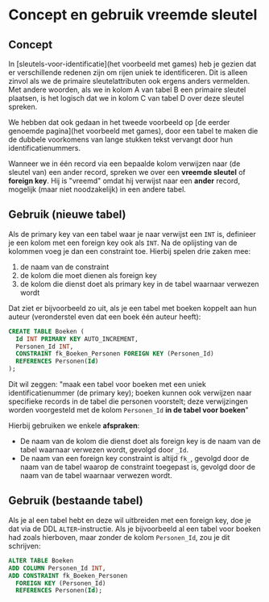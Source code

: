 # Concept en gebruik vreemde sleutel
## Concept
In [sleutels-voor-identificatie](het voorbeeld met games) heb je gezien dat er verschillende redenen zijn om rijen uniek te identificeren.
Dit is alleen zinvol als we de primaire sleutelattributen ook ergens anders vermelden. Met andere woorden, als we in kolom A van tabel B een primaire sleutel plaatsen, is het logisch dat we in kolom C van tabel D over deze sleutel spreken.

We hebben dat ook gedaan in het tweede voorbeeld op [de eerder genoemde pagina](het voorbeeld met games), door een tabel te maken die de dubbele voorkomens van lange stukken tekst vervangt door hun identificatienummers.

Wanneer we in één record via een bepaalde kolom verwijzen naar (de sleutel van) een ander record, spreken we over een **vreemde sleutel** of **foreign key**. Hij is "vreemd" omdat hij verwijst naar een **ander** record, mogelijk (maar niet noodzakelijk) in een andere tabel.

## Gebruik (nieuwe tabel)
Als de primary key van een tabel waar je naar verwijst een `INT` is, definieer je een kolom met een foreign key ook als `INT`. Na de oplijsting van de kolommen voeg je dan een constraint toe. Hierbij spelen drie zaken mee:

1. de naam van de constraint
2. de kolom die moet dienen als foreign key
3. de kolom die dienst doet als primary key in de tabel waarnaar verwezen wordt

Dat ziet er bijvoorbeeld zo uit, als je een tabel met boeken koppelt aan hun auteur (veronderstel even dat een boek één auteur heeft):

```sql
CREATE TABLE Boeken (
  Id INT PRIMARY KEY AUTO_INCREMENT,
  Personen_Id INT,
  CONSTRAINT fk_Boeken_Personen FOREIGN KEY (Personen_Id)
  REFERENCES Personen(Id)
); 
```

Dit wil zeggen: "maak een tabel voor boeken met een uniek identificatienummer (de primary key); boeken kunnen ook verwijzen naar specifieke records in de tabel die personen voorstelt; deze verwijzingen worden voorgesteld met de kolom `Personen_Id` **in de tabel voor boeken**"

Hierbij gebruiken we enkele **afspraken**:

* De naam van de kolom die dienst doet als foreign key is de naam van de tabel waarnaar verwezen wordt, gevolgd door `_Id`.
* De naam van een foreign key constraint is altijd `fk_`, gevolgd door de naam van de tabel waarop de constraint toegepast is, gevolgd door de naam van de tabel waarnaar verwezen wordt.

## Gebruik (bestaande tabel)
Als je al een tabel hebt en deze wil uitbreiden met een foreign key, doe je dat via de DDL `ALTER`-instructie.
Als je bijvoorbeeld al een tabel voor boeken had zoals hierboven, maar zonder de kolom `Personen_Id`, zou je dit schrijven:

```sql
ALTER TABLE Boeken
ADD COLUMN Personen_Id INT,
ADD CONSTRAINT fk_Boeken_Personen
  FOREIGN KEY (Personen_Id)
  REFERENCES Personen(Id);
```
